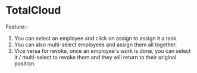 # TotalCloud

Feature:-

1. You can select an employee and click on assign to assign it a task. 
2. You can also multi-select employees and assign them all together. 
3. Vice versa for revoke, once an employee's work is done, you can select it / multi-select to revoke them and they will return to their original position.  
